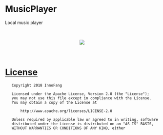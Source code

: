 # MusicPlayer

Local music player

<br />
<br />
<div align="center">
	<img src="./screenshot/screenshot.jpg" /> 
</div> 
<br />
<br />

# [License](https://github.com/android-nuc/MusicPlayer/blob/master/LICENSE)

		
	   Copyright 2018 InnoFang

	   Licensed under the Apache License, Version 2.0 (the "License");
	   you may not use this file except in compliance with the License.
	   You may obtain a copy of the License at

	       http://www.apache.org/licenses/LICENSE-2.0

	   Unless required by applicable law or agreed to in writing, software
	   distributed under the License is distributed on an "AS IS" BASIS,
	   WITHOUT WARRANTIES OR CONDITIONS OF ANY KIND, either